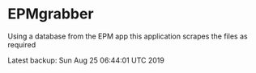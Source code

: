 # EPMgrabber
Using a database from the EPM app this application scrapes the files as required


Latest backup: Sun Aug 25 06:44:01 UTC 2019

